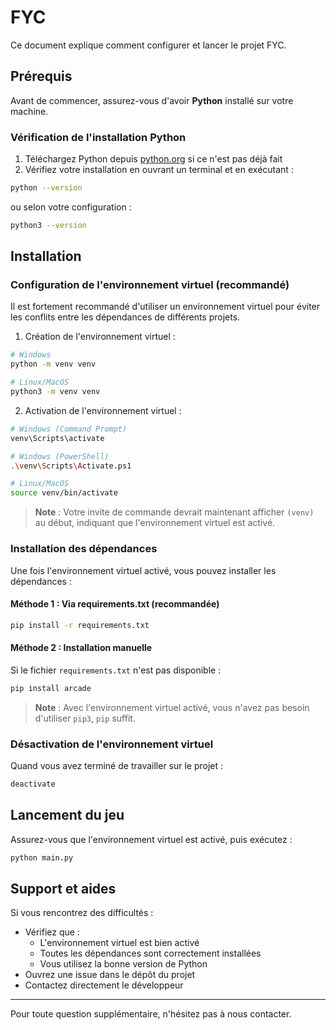 # FYC

Ce document explique comment configurer et lancer le projet FYC.

## Prérequis

Avant de commencer, assurez-vous d'avoir **Python** installé sur votre machine.

### Vérification de l'installation Python

1. Téléchargez Python depuis [python.org](https://www.python.org/) si ce n'est pas déjà fait
2. Vérifiez votre installation en ouvrant un terminal et en exécutant :

```bash
python --version
```

ou selon votre configuration :

```bash
python3 --version
```

## Installation

### Configuration de l'environnement virtuel (recommandé)

Il est fortement recommandé d'utiliser un environnement virtuel pour éviter les conflits entre les dépendances de différents projets.

1. Création de l'environnement virtuel :

```bash
# Windows
python -m venv venv

# Linux/MacOS
python3 -m venv venv
```

2. Activation de l'environnement virtuel :

```bash
# Windows (Command Prompt)
venv\Scripts\activate

# Windows (PowerShell)
.\venv\Scripts\Activate.ps1

# Linux/MacOS
source venv/bin/activate
```

> **Note** : Votre invite de commande devrait maintenant afficher `(venv)` au début, indiquant que l'environnement virtuel est activé.

### Installation des dépendances

Une fois l'environnement virtuel activé, vous pouvez installer les dépendances :

#### Méthode 1 : Via requirements.txt (recommandée)

```bash
pip install -r requirements.txt
```

#### Méthode 2 : Installation manuelle

Si le fichier `requirements.txt` n'est pas disponible :

```bash
pip install arcade
```

> **Note** : Avec l'environnement virtuel activé, vous n'avez pas besoin d'utiliser `pip3`, `pip` suffit.

### Désactivation de l'environnement virtuel

Quand vous avez terminé de travailler sur le projet :

```bash
deactivate
```

## Lancement du jeu

Assurez-vous que l'environnement virtuel est activé, puis exécutez :

```bash
python main.py
```

## Support et aides

Si vous rencontrez des difficultés :

- Vérifiez que :
  - L'environnement virtuel est bien activé
  - Toutes les dépendances sont correctement installées
  - Vous utilisez la bonne version de Python
- Ouvrez une issue dans le dépôt du projet
- Contactez directement le développeur

---

Pour toute question supplémentaire, n'hésitez pas à nous contacter.
